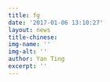 ```yaml
---
title: fg
date: '2017-01-06 13:10:27'
layout: news
title-chinese: 
img-name: ''
img-alt: ''
author: Yan Ting
excerpt: ''
---
```

